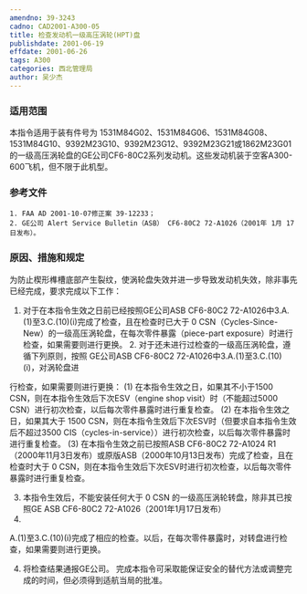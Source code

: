 ```yaml
---
amendno: 39-3243
cadno: CAD2001-A300-05
title: 检查发动机一级高压涡轮(HPT)盘
publishdate: 2001-06-19
effdate: 2001-06-26
tags: A300
categories: 西北管理局
author: 吴少杰
---
```


### 适用范围 
本指令适用于装有件号为 1531M84G02、1531M84G06、1531M84G08、1531M84G10、9392M23G10、9392M23G12、9392M23G21或1862M23G01的一级高压涡轮盘的GE公司CF6-80C2系列发动机。这些发动机装于空客A300-600飞机，但不限于此机型。

### 参考文件
    1. FAA AD 2001-10-07修正案 39-12233；
    2. GE公司 Alert Service Bulletin（ASB） CF6-80C2 72-A1026（2001年 1月 17日发布）。

### 原因、措施和规定 
为防止楔形榫槽底部产生裂纹，使涡轮盘失效并进一步导致发动机失效，除非事先已经完成，要求完成以下工作： 
1. 对于在本指令生效之日前已经按照GE公司ASB CF6-80C2 72-A1026中3.A.(1)至3.C.(10)(i)完成了检查，且在检查时已大于 0 CSN（Cycles-Since-New）的一级高压涡轮盘，在每次零件暴露（piece-part exposure）时进行检查，如果需要则进行更换。 
    2. 对于还未进行过检查的一级高压涡轮盘，遵循下列原则，按照 GE公司ASB CF6-80C2 72-A1026中3.A.(1)至3.C.(10)(i)，对涡轮盘进

  
行检查，如果需要则进行更换： 
    (1) 在本指令生效之日，如果其不小于1500 CSN，则在本指令生效后下次ESV（engine shop visit）时（不能超过5000 CSN）进行初次检查，以后每次零件暴露时进行重复检查。 
    (2) 在本指令生效之日，如果其大于 1500 CSN，则在本指令生效后下次ESV时（但要求自本指令生效后不超过3500 CIS（cycles-in-service））进行初次检查，以后每次零件暴露时进行重复检查。 
    (3) 在本指令生效之前已按照ASB CF6-80C2 72-A1024 R1（2000年11月3日发布）或原版ASB（2000年10月13日发布）完成了检查，且在检查时大于 0 CSN，则在本指令生效后下次ESV时进行初次检查，以后每次零件暴露时进行重复检查。 

3. 本指令生效后，不能安装任何大于 0 CSN 的一级高压涡轮转盘，除非其已按照GE ASB CF6-80C2 72-A1026（2001年1月17日发布）
3.
A.(1)至3.C.(10)(i)完成了相应的检查。以后，在每次零件暴露时，对转盘进行检查，如果需要则进行更换。 

4. 将检查结果通报GE公司。 
    完成本指令可采取能保证安全的替代方法或调整完成的时间，但必须得到适航当局的批准。 
